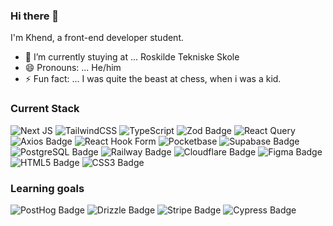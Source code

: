 ### Hi there 👋

I'm Khend, a front-end developer student.

- 🔭 I’m currently stuying at ... Roskilde Tekniske Skole
- 😄 Pronouns: ... He/him
- ⚡ Fun fact: ... I was quite the beast at chess, when i was a kid.

### Current Stack

![Next JS](https://img.shields.io/badge/Next-black?style=for-the-badge&logo=next.js&logoColor=white)
![TailwindCSS](https://img.shields.io/badge/tailwindcss-%2338B2AC.svg?style=for-the-badge&logo=tailwind-css&logoColor=white)
![TypeScript](https://img.shields.io/badge/typescript-%23007ACC.svg?style=for-the-badge&logo=typescript&logoColor=white)
![Zod Badge](https://img.shields.io/badge/Zod-3E67B1?logo=zod&logoColor=fff&style=for-the-badge)
![React Query](https://img.shields.io/badge/-React%20Query-FF4154?style=for-the-badge&logo=react%20query&logoColor=white)
![Axios Badge](https://img.shields.io/badge/Axios-5A29E4?logo=axios&logoColor=fff&style=for-the-badge)
![React Hook Form](https://img.shields.io/badge/React%20Hook%20Form-%23EC5990.svg?style=for-the-badge&logo=reacthookform&logoColor=white)
![Pocketbase](https://img.shields.io/badge/PocketBase-B8DBE4?style=for-the-badge&logo=PocketBase&logoColor=white)
![Supabase Badge](https://img.shields.io/badge/Supabase-3FCF8E?logo=supabase&logoColor=fff&style=for-the-badge)
![PostgreSQL Badge](https://img.shields.io/badge/PostgreSQL-4169E1?logo=postgresql&logoColor=fff&style=for-the-badge)
![Railway Badge](https://img.shields.io/badge/Railway-0B0D0E?logo=railway&logoColor=fff&style=for-the-badge)
![Cloudflare Badge](https://img.shields.io/badge/Cloudflare-F38020?logo=cloudflare&logoColor=fff&style=for-the-badge)
![Figma Badge](https://img.shields.io/badge/Figma-F24E1E?logo=figma&logoColor=fff&style=for-the-badge)
![HTML5 Badge](https://img.shields.io/badge/HTML5-E34F26?logo=html5&logoColor=fff&style=for-the-badge)
![CSS3 Badge](https://img.shields.io/badge/CSS3-1572B6?logo=css3&logoColor=fff&style=for-the-badge)

### Learning goals

![PostHog Badge](https://img.shields.io/badge/PostHog-000?logo=posthog&logoColor=fff&style=for-the-badge)
![Drizzle Badge](https://img.shields.io/badge/Drizzle-C5F74F?logo=drizzle&logoColor=000&style=for-the-badge)
![Stripe Badge](https://img.shields.io/badge/Stripe-008CDD?logo=stripe&logoColor=fff&style=for-the-badge)
![Cypress Badge](https://img.shields.io/badge/Cypress-69D3A7?logo=cypress&logoColor=fff&style=for-the-badge)

<!--
**kpauner/kpauner** is a ✨ _special_ ✨ repository because its `README.md` (this file) appears on your GitHub profile.

Here are some ideas to get you started:

- 🔭 I’m currently working on ... My personal portfolio
- 🌱 I’m currently learning ... Introductionary reactjs and next
- 👯 I’m looking to collaborate on ... Smaller next projects
- 🤔 I’m looking for help with ... basic nextjs
- 💬 Ask me about ...
- 📫 How to reach me: ...
- 😄 Pronouns: ... He/him
- ⚡ Fun fact: ...
-->
